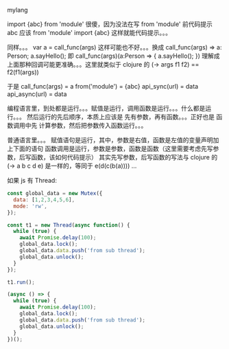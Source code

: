 mylang   

import {abc} from 'module' 很傻，因为没法在写 from 'module' 前代码提示 abc
应该 from 'module' import {abc} 这样就能代码提示。。。

同样。。。 var a = call_func(args) 这样可能也不好。。。换成
call_func(args) => a: Person;
a.sayHello();
即
call_func(args)(a:Person => {
    a.sayHello();
})
理解成上面那种回调可能更准确。。。这里就类似于  clojure 的 
(-> args f1 f2) == f2(f1(args))

于是 
call_func(args) = a
from('module') = {abc}
api_sync(url) = data
api_async(url) = data


编程语言里，到处都是运行。。。赋值是运行，调用函数是运行。。。什么都是运行。。。
然后运行的先后顺序，本质上应该是 先有参数，再有函数。。。正好也是 函数调用中先 计算参数，然后把参数传入函数运行。。。

普通语言里。。。
赋值语句是运行，其中，参数是右值，函数是左值的变量声明加上下面的语句
函数调用是运行，参数是参数，函数是函数（这里需要考虑先写参数，后写函数，该如何代码提示）
其实先写参数，后写函数的写法与 clojure 的 (-> a b c d e) 是一样的，等同于
e(d(c(b(a)))) ...


如果 js 有 Thread:
```js
const global_data = new Mutex({
  data: [1,2,3,4,5,6],
  mode: 'rw',
});

const t1 = new Thread(async function() {
  while (true) {
    await Promise.delay(100);
    global_data.lock();
    global_data.data.push('from sub thread');
    global_data.unlock();
  }
});

t1.run();

(async () => {
  while (true) {
    await Promise.delay(100);
    global_data.lock();
    global_data.data.push('from sub thread');
    global_data.unlock();
  }
})();
```
